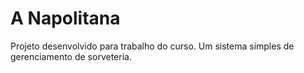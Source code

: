 # A Napolitana
Projeto desenvolvido para trabalho do curso. Um sistema simples de gerenciamento de sorveteria.

